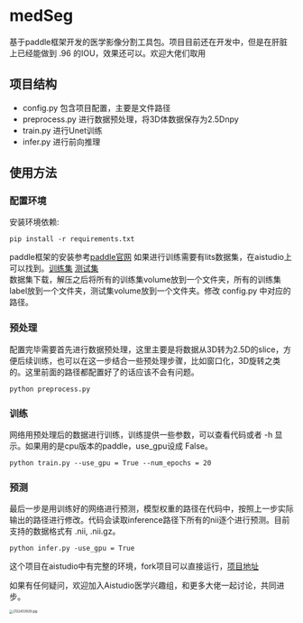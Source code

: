 # medSeg
基于paddle框架开发的医学影像分割工具包。项目目前还在开发中，但是在肝脏上已经能做到 .96 的IOU，效果还可以。欢迎大佬们取用
## 项目结构
- config.py 包含项目配置，主要是文件路径
- preprocess.py 进行数据预处理，将3D体数据保存为2.5Dnpy
- train.py 进行Unet训练
- infer.py 进行前向推理

## 使用方法
### 配置环境
安装环境依赖:
```shell
pip install -r requirements.txt
```
paddle框架的安装参考[paddle官网](https://www.paddlepaddle.org.cn/)
如果进行训练需要有lits数据集，在aistudio上可以找到。[训练集](https://aistudio.baidu.com/aistudio/datasetDetail/10273) [测试集](https://aistudio.baidu.com/aistudio/datasetDetail/10292) <br>
数据集下载，解压之后将所有的训练集volume放到一个文件夹，所有的训练集label放到一个文件夹，测试集volume放到一个文件夹。修改 config.py 中对应的路径。

### 预处理
配置完毕需要首先进行数据预处理，这里主要是将数据从3D转为2.5D的slice，方便后续训练，也可以在这一步结合一些预处理步骤，比如窗口化，3D旋转之类的。这里前面的路径都配置好了的话应该不会有问题。
```shell
python preprocess.py
```
### 训练
网络用预处理后的数据进行训练，训练提供一些参数，可以查看代码或者 -h 显示。如果用的是cpu版本的paddle，use_gpu设成 False。
```shell
python train.py --use_gpu = True --num_epochs = 20
```
### 预测
最后一步是用训练好的网络进行预测，模型权重的路径在代码中，按照上一步实际输出的路径进行修改。代码会读取inference路径下所有的nii逐个进行预测。目前支持的数据格式有 .nii, .nii.gz。
```shell
python infer.py -use_gpu = True
```

这个项目在aistudio中有完整的环境，fork项目可以直接运行，[项目地址](https://aistudio.baidu.com/aistudio/projectdetail/250994)

如果有任何疑问，欢迎加入Aistudio医学兴趣组，和更多大佬一起讨论，共同进步。

<img src="https://i.loli.net/2020/05/28/HFwS4eNxJPAp72Y.jpg" alt="2132453929.jpg" style="zoom:40%;" />
